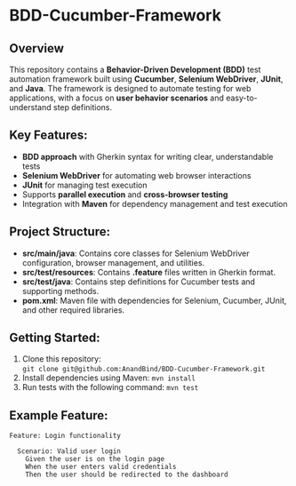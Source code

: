# BDD-Cucumber-Framework

## Overview
This repository contains a **Behavior-Driven Development (BDD)** test automation framework built using **Cucumber**, **Selenium WebDriver**, **JUnit**, and **Java**. The framework is designed to automate testing for web applications, with a focus on **user behavior scenarios** and easy-to-understand step definitions.

## Key Features:
- **BDD approach** with Gherkin syntax for writing clear, understandable tests
- **Selenium WebDriver** for automating web browser interactions
- **JUnit** for managing test execution
- Supports **parallel execution** and **cross-browser testing**
- Integration with **Maven** for dependency management and test execution

## Project Structure:
- **src/main/java**: Contains core classes for Selenium WebDriver configuration, browser management, and utilities.
- **src/test/resources**: Contains **.feature** files written in Gherkin format.
- **src/test/java**: Contains step definitions for Cucumber tests and supporting methods.
- **pom.xml**: Maven file with dependencies for Selenium, Cucumber, JUnit, and other required libraries.

## Getting Started:
1. Clone this repository:  
   `git clone git@github.com:AnandBind/BDD-Cucumber-Framework.git`
2. Install dependencies using Maven:
   `mvn install`
3. Run tests with the following command:
   `mvn test`

## Example Feature:
```gherkin
Feature: Login functionality

  Scenario: Valid user login
    Given the user is on the login page
    When the user enters valid credentials
    Then the user should be redirected to the dashboard

